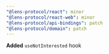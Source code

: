 ```yaml
---
"@lens-protocol/react": minor
"@lens-protocol/react-web": minor
"@lens-protocol/api-bindings": patch
"@lens-protocol/domain": patch
---
```


**Added** `useNotInterested` hook
